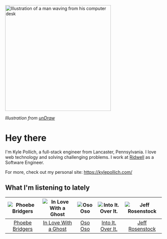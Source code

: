 <img src="https://user-images.githubusercontent.com/6766512/87306713-6f79d900-c4e6-11ea-989a-3242cbfc50c2.png" alt="Illustration of a man waving from his computer desk" height="340" />

_Illustration from [unDraw](https://undraw.co/)_

# Hey there

I'm Kyle Pollich, a full-stack engineer from Lancaster, Pennsylvania. I love web technology and solving challenging problems.
I work at [Ridwell](https://www.ridwell.com/) as a Software Engineer.

For more, check out my personal site: https://kylepollich.com/

## What I'm listening to lately

<!-- begin artists -->
  |![Phoebe Bridgers](https://i.scdn.co/image/3b6a427f0c54c0d116c433462ae1dd48474643d0)|![In Love With a Ghost](https://i.scdn.co/image/9f708e271d8aa32ea043e53281c27681c4273bf6)|![Oso Oso](https://i.scdn.co/image/07b3ce678f7ff5af1e25276cae9d7404bc0cd280)|![Into It. Over It.](https://i.scdn.co/image/d0333091478bfc1610647a3739a74a75e499487d)|![Jeff Rosenstock](https://i.scdn.co/image/06c1f59834180aa08d748e5e6e8d2190cf3bd505)|
  |:---:|:---:|:---:|:---:|:---:|
  |[Phoebe Bridgers](https://open.spotify.com/artist/1r1uxoy19fzMxunt3ONAkG)|[In Love With a Ghost](https://open.spotify.com/artist/21tDFddcOFDYmiobTcls2O)|[Oso Oso](https://open.spotify.com/artist/63GTn25wbdRNX3ijCHvYxD)|[Into It. Over It.](https://open.spotify.com/artist/1ecdmsD235x2zHCKfdL3cF)|[Jeff Rosenstock](https://open.spotify.com/artist/0wNZvrIMNUCs24G0wFg2D6)|
<!-- end artists -->
